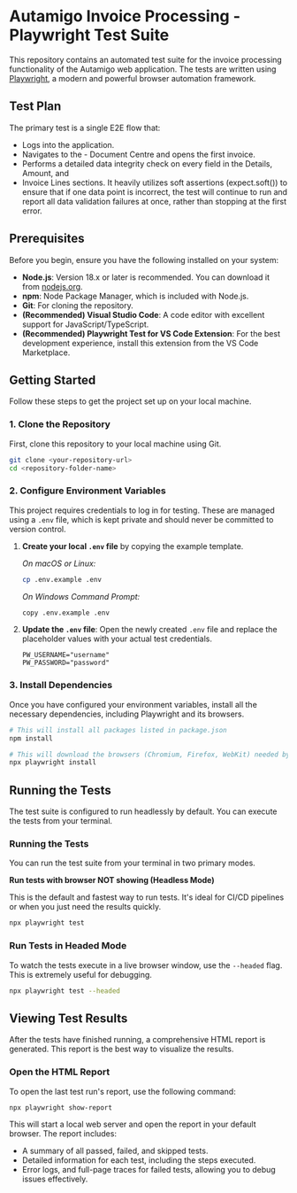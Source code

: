 # Autamigo Invoice Processing - Playwright Test Suite

This repository contains an automated test suite for the invoice processing functionality of the Autamigo web application. The tests are written using [Playwright](https://playwright.dev/), a modern and powerful browser automation framework.

## Test Plan
The primary test is a single E2E flow that:
- Logs into the application.
- Navigates to the - Document Centre and opens the first invoice.
- Performs a detailed data integrity check on every field in the Details, Amount, and 
- Invoice Lines sections.
It heavily utilizes soft assertions (expect.soft()) to ensure that if one data point is incorrect, the test will continue to run and report all data validation failures at once, rather than stopping at the first error.

## Prerequisites

Before you begin, ensure you have the following installed on your system:

-   **Node.js**: Version 18.x or later is recommended. You can download it from [nodejs.org](https://nodejs.org/).
-   **npm**: Node Package Manager, which is included with Node.js.
-   **Git**: For cloning the repository.
-   **(Recommended) Visual Studio Code**: A code editor with excellent support for JavaScript/TypeScript.
-   **(Recommended) Playwright Test for VS Code Extension**: For the best development experience, install this extension from the VS Code Marketplace.

## Getting Started

Follow these steps to get the project set up on your local machine.

### 1. Clone the Repository

First, clone this repository to your local machine using Git.

```bash
git clone <your-repository-url>
cd <repository-folder-name>
```

### 2. Configure Environment Variables

This project requires credentials to log in for testing. These are managed using a `.env` file, which is kept private and should never be committed to version control.

1.  **Create your local `.env` file** by copying the example template.

    *On macOS or Linux:*
    ```bash
    cp .env.example .env
    ```

    *On Windows Command Prompt:*
    ```bash
    copy .env.example .env
    ```

2.  **Update the `.env` file**: Open the newly created `.env` file and replace the placeholder values with your actual test credentials.

    ```env
    PW_USERNAME="username"
    PW_PASSWORD="password"
    ```

### 3. Install Dependencies

Once you have configured your environment variables, install all the necessary dependencies, including Playwright and its browsers.

```bash
# This will install all packages listed in package.json
npm install

# This will download the browsers (Chromium, Firefox, WebKit) needed by Playwright
npx playwright install
```

## Running the Tests

The test suite is configured to run headlessly by default. You can execute the tests from your terminal.

### Running the Tests

You can run the test suite from your terminal in two primary modes.

**Run tests with browser NOT showing (Headless Mode)**

This is the default and fastest way to run tests. It's ideal for CI/CD pipelines or when you just need the results quickly.

```bash
npx playwright test
```

### Run Tests in Headed Mode

To watch the tests execute in a live browser window, use the `--headed` flag. This is extremely useful for debugging.

```bash
npx playwright test --headed
```

## Viewing Test Results

After the tests have finished running, a comprehensive HTML report is generated. This report is the best way to visualize the results.

### Open the HTML Report

To open the last test run's report, use the following command:

```bash
npx playwright show-report
```

This will start a local web server and open the report in your default browser. The report includes:
-   A summary of all passed, failed, and skipped tests.
-   Detailed information for each test, including the steps executed.
-   Error logs, and full-page traces for failed tests, allowing you to debug issues effectively.